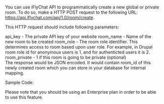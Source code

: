 You can use iFlyChat API to programmatically create a new global or private room. To do so, make a HTTP POST request to the following URL: https://api.iflychat.com/api/1.0/room/create.

 

This HTTP request should include following parameters:

 

api_key - The private API key of your website
room_name - Name of the new room to be created
room_role - The room role identifier. This determines access to room based upon user role. For example, in Drupal room role id for anonymous users is 1, and for authenticted users it is 2.
room_private - 1 if this room is going to be private (optional)     
The response would be JSON encoded. It would contain room_id of this newly created room which you can store in your database for internal mapping.

 

Sample Code:

<?php

$ch = curl_init(); 
 
$req_url = 'https://api.iflychat.com/api/1.0/room/create'; 
 
curl_setopt($ch, CURLOPT_URL, $req_url); 
 
curl_setopt($ch, CURLOPT_RETURNTRANSFER, 1);
 
curl_setopt($ch, CURLOPT_SSL_VERIFYPEER, 0); 
 
curl_setopt($ch, CURLOPT_POST, true); 
 
curl_setopt($ch, CURLOPT_POSTFIELDS, 'api_key=XXXXXX&room_name=New_Room&room_role=0&room_private=1'); 
 
$result = curl_exec($ch); 
 
curl_close($ch);
 
print_r($result);
 
 
?>
 

Please note that you should be using an Enterprise plan in order to be able to use this feature.
